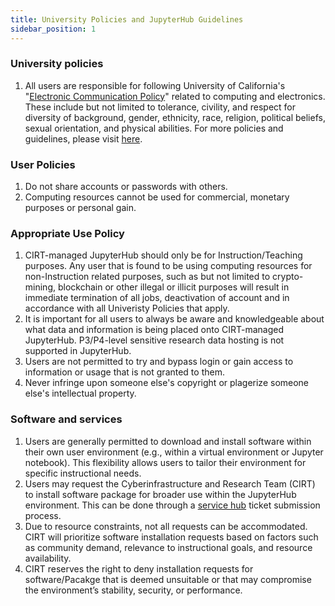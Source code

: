 ```yaml
---
title: University Policies and JupyterHub Guidelines
sidebar_position: 1
---
```


### University policies <!-- {docsify-ignore} -->

1. All users are responsible for following University of California's "[Electronic Communication Policy](https://it.ucmerced.edu/sites/it.ucmerced.edu/files/wp-content/uploads/2017/11/acceptable-use-policy.pdf)" related to computing and electronics. These include but not limited to tolerance, civility, and respect for diversity of background, gender, ethnicity, race, religion, political beliefs, sexual orientation, and physical abilities. For more policies and guidelines, please visit [here](https://it.ucmerced.edu/oit-policies-guidelines).


### User Policies <!-- {docsify-ignore} -->

1. Do not share accounts or passwords with others. 
2. Computing resources cannot be used for commercial, monetary purposes or personal gain. 


### Appropriate Use Policy <!-- {docsify-ignore} -->

1. CIRT-managed JupyterHub should only be for Instruction/Teaching purposes. Any user that is found to be using computing resources for non-Instruction related purposes, such as but not limited to crypto-mining, blockchain or other illegal or illicit purposes will result in immediate termination of all jobs, deactivation of account and in accordance with all Univeristy Policies that apply. 
2. It is important for all users to always be aware and knowledgeable about what data and information is being placed onto CIRT-managed JupyterHub. P3/P4-level sensitive research data hosting is not supported in JupyterHub. 
3. Users are not permitted to try and bypass login or gain access to information or usage that is not granted to them. 
4. Never infringe upon someone else's copyright or plagerize someone else's intellectual property.

### Software and services <!-- {docsify-ignore} -->

1. Users are generally permitted to download and install software within their own user environment (e.g., within a virtual environment or Jupyter notebook). This flexibility allows users to tailor their environment for specific instructional needs.
2. Users may request the Cyberinfrastructure and Research Team (CIRT) to install software package for broader use within the JupyterHub environment. This can be done through a [service hub](https://ucmerced.service-now.com/servicehub?id=public_kb_article&sys_id=b83ee9ff1b67a0543a003112cd4bcbde&form_id=0cb3dca04f7d4300b52ba1618110c7ff) ticket submission process.
3. Due to resource constraints, not all requests can be accommodated. CIRT will prioritize software installation requests based on factors such as community demand, relevance to instructional goals, and resource availability.
4. CIRT reserves the right to deny installation requests for software/Pacakge that is deemed unsuitable or that may compromise the environment’s stability, security, or performance. 
